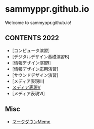 # sammyppr.github.io

Welcome to sammyppr.github.io!

## CONTENTS 2022
- [コンピュータ演習]
- [デジタルデザイン基礎演習B]
- [情報デザイン演習I]
- [情報デザイン応用演習]
- [サウンドデザイン演習]
- [メディア表現III]
- [メディア表現V](2022/MediaRepresentationV/index.md)
- [メディア表現VI]

## Misc
- [マークダウンMemo](./markdown_memo.md)